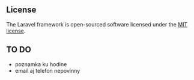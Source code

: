## License

The Laravel framework is open-sourced software licensed under the [MIT license](https://opensource.org/licenses/MIT).

## TO DO

- poznamka ku hodine 
- email aj telefon nepovinny
